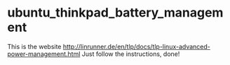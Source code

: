 # ubuntu_thinkpad_battery_management

This is the website http://linrunner.de/en/tlp/docs/tlp-linux-advanced-power-management.html
Just follow the instructions, done!
